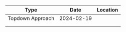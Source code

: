 | Type | Date | Location |
| ---- | ---- | ---- |
| Topdown Approach | 2024-02-19 |  |
|  |  |  |
|  |  |  |
